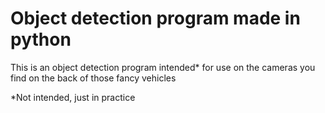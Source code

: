 # Object detection program made in python
This is an object detection program intended\* for use on the cameras you find on the back of those fancy vehicles

\*Not intended, just in practice
